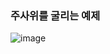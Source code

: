 ### 주사위를 굴리는 예제
![image](https://github.com/user-attachments/assets/21ef5eb2-32c3-4db9-ad45-48319dc8610c)
